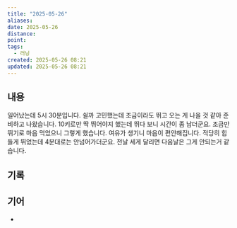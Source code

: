 ```yaml
---
title: "2025-05-26"
aliases:
date: 2025-05-26
distance:
point:
tags:
  - 러닝
created: 2025-05-26 08:21
updated: 2025-05-26 08:21
---
```


## 내용
일어났는데 5시 30분입니다. 쉴까 고민했는데 조금이라도 뛰고 오는 게 나을 것 같아 준비하고 나왔습니다.
10키로만 딱 뛰어야지 했는데 뛰다 보니 시간이 좀 남더군요. 조금만 뛰기로 마음 먹었으니 그렇게 했습니다. 여유가 생기니 마음이 편안해집니다.
적당히 힘들게 뛰었는데 4분대로는 안넘어가더군요. 전날 세게 달리면 다음날은 그게 안되는거 같습니다.

## 기록

## 기어
- 
